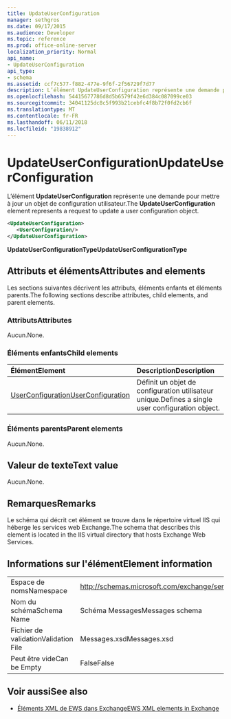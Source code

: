 ```yaml
---
title: UpdateUserConfiguration
manager: sethgros
ms.date: 09/17/2015
ms.audience: Developer
ms.topic: reference
ms.prod: office-online-server
localization_priority: Normal
api_name:
- UpdateUserConfiguration
api_type:
- schema
ms.assetid: ccf7c577-f882-477e-9f6f-2f56729f7d77
description: L’élément UpdateUserConfiguration représente une demande pour mettre à jour un objet de configuration utilisateur.
ms.openlocfilehash: 54415677786d8d5b6579f42e6d384c087099ce03
ms.sourcegitcommit: 34041125dc8c5f993b21cebfc4f8b72f0fd2cb6f
ms.translationtype: MT
ms.contentlocale: fr-FR
ms.lasthandoff: 06/11/2018
ms.locfileid: "19838912"
---
```

# <a name="updateuserconfiguration"></a><span data-ttu-id="34ee8-103">UpdateUserConfiguration</span><span class="sxs-lookup"><span data-stu-id="34ee8-103">UpdateUserConfiguration</span></span>

<span data-ttu-id="34ee8-104">L’élément **UpdateUserConfiguration** représente une demande pour mettre à jour un objet de configuration utilisateur.</span><span class="sxs-lookup"><span data-stu-id="34ee8-104">The **UpdateUserConfiguration** element represents a request to update a user configuration object.</span></span> 
  
```XML
<UpdateUserConfiguration>
   <UserConfiguration/>
</UpdateUserConfiguration>
```

 <span data-ttu-id="34ee8-105">**UpdateUserConfigurationType**</span><span class="sxs-lookup"><span data-stu-id="34ee8-105">**UpdateUserConfigurationType**</span></span>
## <a name="attributes-and-elements"></a><span data-ttu-id="34ee8-106">Attributs et éléments</span><span class="sxs-lookup"><span data-stu-id="34ee8-106">Attributes and elements</span></span>

<span data-ttu-id="34ee8-107">Les sections suivantes décrivent les attributs, éléments enfants et éléments parents.</span><span class="sxs-lookup"><span data-stu-id="34ee8-107">The following sections describe attributes, child elements, and parent elements.</span></span>
  
### <a name="attributes"></a><span data-ttu-id="34ee8-108">Attributs</span><span class="sxs-lookup"><span data-stu-id="34ee8-108">Attributes</span></span>

<span data-ttu-id="34ee8-109">Aucun.</span><span class="sxs-lookup"><span data-stu-id="34ee8-109">None.</span></span>
  
### <a name="child-elements"></a><span data-ttu-id="34ee8-110">Éléments enfants</span><span class="sxs-lookup"><span data-stu-id="34ee8-110">Child elements</span></span>

|<span data-ttu-id="34ee8-111">**Élément**</span><span class="sxs-lookup"><span data-stu-id="34ee8-111">**Element**</span></span>|<span data-ttu-id="34ee8-112">**Description**</span><span class="sxs-lookup"><span data-stu-id="34ee8-112">**Description**</span></span>|
|:-----|:-----|
|[<span data-ttu-id="34ee8-113">UserConfiguration</span><span class="sxs-lookup"><span data-stu-id="34ee8-113">UserConfiguration</span></span>](userconfiguration.md) <br/> |<span data-ttu-id="34ee8-114">Définit un objet de configuration utilisateur unique.</span><span class="sxs-lookup"><span data-stu-id="34ee8-114">Defines a single user configuration object.</span></span>  <br/> |
   
### <a name="parent-elements"></a><span data-ttu-id="34ee8-115">Éléments parents</span><span class="sxs-lookup"><span data-stu-id="34ee8-115">Parent elements</span></span>

<span data-ttu-id="34ee8-116">Aucun.</span><span class="sxs-lookup"><span data-stu-id="34ee8-116">None.</span></span>
  
## <a name="text-value"></a><span data-ttu-id="34ee8-117">Valeur de texte</span><span class="sxs-lookup"><span data-stu-id="34ee8-117">Text value</span></span>

<span data-ttu-id="34ee8-118">Aucun.</span><span class="sxs-lookup"><span data-stu-id="34ee8-118">None.</span></span>
  
## <a name="remarks"></a><span data-ttu-id="34ee8-119">Remarques</span><span class="sxs-lookup"><span data-stu-id="34ee8-119">Remarks</span></span>

<span data-ttu-id="34ee8-120">Le schéma qui décrit cet élément se trouve dans le répertoire virtuel IIS qui héberge les services web Exchange.</span><span class="sxs-lookup"><span data-stu-id="34ee8-120">The schema that describes this element is located in the IIS virtual directory that hosts Exchange Web Services.</span></span>
  
## <a name="element-information"></a><span data-ttu-id="34ee8-121">Informations sur l'élément</span><span class="sxs-lookup"><span data-stu-id="34ee8-121">Element information</span></span>

|||
|:-----|:-----|
|<span data-ttu-id="34ee8-122">Espace de noms</span><span class="sxs-lookup"><span data-stu-id="34ee8-122">Namespace</span></span>  <br/> |http://schemas.microsoft.com/exchange/services/2006/messages  <br/> |
|<span data-ttu-id="34ee8-123">Nom du schéma</span><span class="sxs-lookup"><span data-stu-id="34ee8-123">Schema Name</span></span>  <br/> |<span data-ttu-id="34ee8-124">Schéma Messages</span><span class="sxs-lookup"><span data-stu-id="34ee8-124">Messages schema</span></span>  <br/> |
|<span data-ttu-id="34ee8-125">Fichier de validation</span><span class="sxs-lookup"><span data-stu-id="34ee8-125">Validation File</span></span>  <br/> |<span data-ttu-id="34ee8-126">Messages.xsd</span><span class="sxs-lookup"><span data-stu-id="34ee8-126">Messages.xsd</span></span>  <br/> |
|<span data-ttu-id="34ee8-127">Peut être vide</span><span class="sxs-lookup"><span data-stu-id="34ee8-127">Can be Empty</span></span>  <br/> |<span data-ttu-id="34ee8-128">False</span><span class="sxs-lookup"><span data-stu-id="34ee8-128">False</span></span>  <br/> |
   
## <a name="see-also"></a><span data-ttu-id="34ee8-129">Voir aussi</span><span class="sxs-lookup"><span data-stu-id="34ee8-129">See also</span></span>



- [<span data-ttu-id="34ee8-130">Éléments XML de EWS dans Exchange</span><span class="sxs-lookup"><span data-stu-id="34ee8-130">EWS XML elements in Exchange</span></span>](ews-xml-elements-in-exchange.md)

